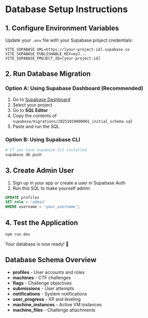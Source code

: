# Database Setup Instructions

## 1. Configure Environment Variables

Update your `.env` file with your Supabase project credentials:

```env
VITE_SUPABASE_URL=https://[your-project-id].supabase.co
VITE_SUPABASE_PUBLISHABLE_KEY=eyJ...
VITE_SUPABASE_PROJECT_ID=[your-project-id]
```

## 2. Run Database Migration

### Option A: Using Supabase Dashboard (Recommended)

1. Go to [Supabase Dashboard](https://supabase.com/dashboard)
2. Select your project
3. Go to **SQL Editor**
4. Copy the contents of `supabase/migrations/20251019000001_initial_schema.sql`
5. Paste and run the SQL

### Option B: Using Supabase CLI

```bash
# If you have Supabase CLI installed
supabase db push
```

## 3. Create Admin User

1. Sign up in your app or create a user in Supabase Auth
2. Run this SQL to make yourself admin:

```sql
UPDATE profiles 
SET role = 'admin' 
WHERE username = 'your_username';
```

## 4. Test the Application

```bash
npm run dev
```

Your database is now ready! 🎉

## Database Schema Overview

- **profiles** - User accounts and roles
- **machines** - CTF challenges
- **flags** - Challenge objectives
- **submissions** - User attempts
- **notifications** - System notifications
- **user_progress** - XP and leveling
- **machine_instances** - Active VM instances
- **machine_files** - Challenge attachments
